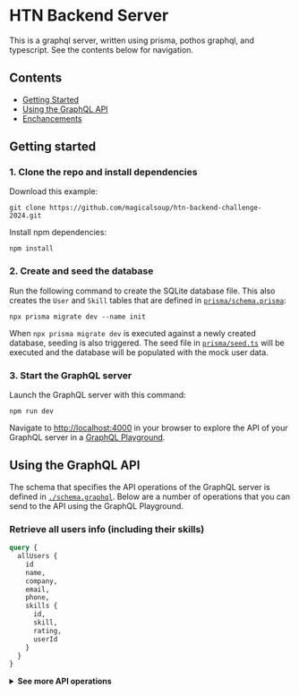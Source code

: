 # HTN Backend Server

This is a graphql server, written using prisma, pothos graphql, and typescript. See the contents below for navigation.

## Contents

- [Getting Started](#getting-started)
- [Using the GraphQL API](#using-the-graphql-api)
- [Enchancements](#Enchancements)

## Getting started

### 1. Clone the repo and install dependencies

Download this example:

```
git clone https://github.com/magicalsoup/htn-backend-challenge-2024.git
```

Install npm dependencies:

```
npm install
```

### 2. Create and seed the database

Run the following command to create the SQLite database file. This also creates the `User` and `Skill` tables that are defined in [`prisma/schema.prisma`](./prisma/schema.prisma):

```
npx prisma migrate dev --name init
```

When `npx prisma migrate dev` is executed against a newly created database, seeding is also triggered. The seed file in [`prisma/seed.ts`](./prisma/seed.ts) will be executed and the database will be populated with the mock user data.


### 3. Start the GraphQL server

Launch the GraphQL server with this command:

```
npm run dev
```

Navigate to [http://localhost:4000](http://localhost:4000) in your browser to explore the API of your GraphQL server in a [GraphQL Playground](https://github.com/prisma/graphql-playground).


## Using the GraphQL API

The schema that specifies the API operations of the GraphQL server is defined in [`./schema.graphql`](./schema.graphql). Below are a number of operations that you can send to the API using the GraphQL Playground.

### Retrieve all users info (including their skills)

```graphql
query {
  allUsers {
    id
    name,
    company,
    email,
    phone,
    skills {
      id,
      skill,
      rating,
      userId
    }
  }
}
```

<details><summary><strong>See more API operations</strong></summary>

### Retrieve the information of a specific user

```graphql
query {
  user(id: FOO) {
    name,
    company,
    email,
    phone,
    skills {
      id,
      skill,
      rating,
      userId
    }
  }
}
```


### Updating a User

```graphql
mutation {
  updateUser(id: FOO, data: { name: "Sarah", phone: "+1 (555) 123 4567", skills: [{skill: "C++", rating: 5}] }) {
    id,
    name,
    company,
    email,
    phone,
    skills {
      id,
      skill,
      rating,
      userId
    }
  }
}
```


#### Notes
- If you do not supply skills, then the server assumes no updates to skills.
- If you supply a non-null value to skills, then the server assumes those are the user's new cumulative skills. (e.g, if the user had skill A, B, C, but you supply the mutation query with skill D, the user will now only have skill D).
- You can make the user lose all their skills by supplying an empty array for skills.

### Getting the frequency of skills with filtering

```graphql
query {
  skillByFrequency(minFrequency: 5, maxFrequency: 10) {
    skill,
    _count {
      _all
    }
  }
}
```
Note that the frequency of each skill is stored in `_all`. 

